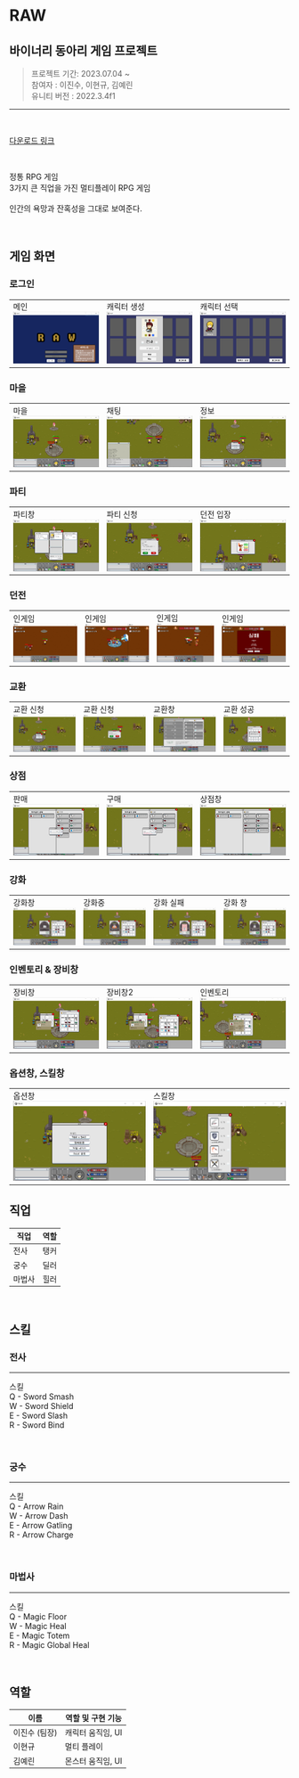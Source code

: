 # RAW

## 바이너리 동아리 게임 프로젝트

> 프로젝트 기간: 2023.07.04 ~ <br>
> 참여자 : 이진수, 이현규, 김예린 <br>
> 유니티 버전 : 2022.3.4f1
--------

<br>

[다운로드 링크](https://drive.google.com/drive/folders/1PW9t8k2rq5p9VmI_9DbHK7ZLBXoHX4R-?usp=drive_link)

<br>

정통 RPG 게임<br>
3가지 큰 직업을 가진 멀티플레이 RPG 게임 <br>
<br>
인간의 욕망과 잔혹성을 그대로 보여준다.

<br>


## 게임 화면

### 로그인
||||
|:---|:----|:----|
|메인<br><img src="readme img/main.png">|캐릭터 생성<br><img src="readme img/custom.png">|캐릭터 선택<br><img src="readme img/select.png">|

### 마을
||||
|:---|:----|:----|
|마을 <br><img src="readme img/village1.png">|채팅<br><img src="readme img/village2.png">|정보<br><img src="readme img/info.png">|
 


### 파티
||||
|:---|:----|:----|
|파티창 <br><img src="readme img/party1.png">|파티 신청<br><img src="readme img/party2.png">|던전 입장<br><img src="readme img/enter.png">|

### 던전
|||||
|:---|:----|:----|:----|
|인게임 <br><img src="readme img/dungeon1.png">|인게임 <br><img src="readme img/dungeon2.png">|인게임 <br><img src="readme img/dungeon3.png">|인게임 <br><img src="readme img/dungeon4.png">|인게임 <br><img src="readme img/dungeon1.png">

### 교환
|||||
|:---|:----|:----|:----|
|교환 신청 <br><img src="readme img/info.png">|교환 신청 <br><img src="readme img/trade1.png">|교환창 <br><img src="readme img/trade2.png">| 교환 성공 <br><img src="readme img/trade3.png">|

### 상점
||||
|:---|:----|:----|
|판매 <br><img src="readme img/store1.png">|구매 <br><img src="readme img/store2.png">|상점창 <br><img src="readme img/store3.png">|

### 강화
|||||
|:---|:----|:----|:----|
|강화창 <br><img src="readme img/enchant1.png">|강화중 <br><img src="readme img/enchant2.png">| 강화 실패 <br><img src="readme img/enchant3.png">| 강화 창 <br><img src="readme img/enchant4.png">|


### 인벤토리 & 장비창
||||
|:---|:----|:----|
|장비창 <br><img src="readme img/equip1.png">|장비창2 <br><img src="readme img/equip2.png">|인벤토리 <br><img src="readme img/inventory.png">|

### 옵션창, 스킬창
|||
|:---|:----|
|옵션창 <br><img src="readme img/option.png">|스킬창 <br><img src="readme img/skill.png">|

## 직업
| 직업 | 역할 |
| --- | --- |
| 전사 | 탱커 |
| 궁수 | 딜러 |
| 마법사 | 힐러 |

<br>

## 스킬

### 전사
---

스킬 <br>
Q - Sword Smash <br>
W - Sword Shield <br>
E - Sword Slash <br>
R - Sword Bind <br>

<br>

### 궁수
---

스킬 <br>
Q - Arrow Rain <br>
W - Arrow Dash <br>
E - Arrow Gatling <br>
R - Arrow Charge <br>

<br>

### 마법사
---

스킬 <br>
Q - Magic Floor <br>
W - Magic Heal <br>
E - Magic Totem <br>
R - Magic Global Heal <br>

<br>

## 역할

| 이름 | 역할 및 구현 기능 |
| --- | --- |
| 이진수 (팀장) | 캐릭터 움직임, UI |
| 이현규 | 멀티 플레이 |
| 김예린 | 몬스터 움직임, UI |

